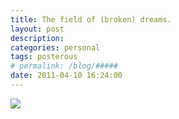 ```yaml
---
title: The field of (broken) dreams. 
layout: post
description:  
categories: personal
tags: posterous
# permalink: /blog/#####
date: 2011-04-10 16:24:00
---
```


![](/img/2011/04/24444339-image.jpg)